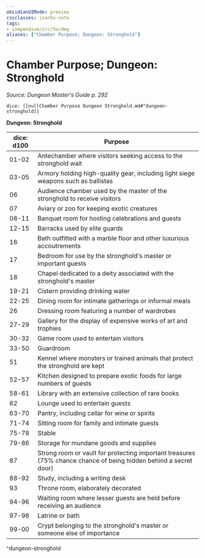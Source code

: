 ```yaml
---
obsidianUIMode: preview
cssclasses: json5e-note
tags:
- compendium/src/5e/dmg
aliases: ["Chamber Purpose; Dungeon: Stronghold"]
---
```

# Chamber Purpose; Dungeon: Stronghold
*Source: Dungeon Master's Guide p. 292* 

`dice: [[nullChamber Purpose Dungeon Stronghold.md#^dungeon-stronghold]]`

**Dungeon: Stronghold**

| dice: d100 | Purpose |
|------------|---------|
| 01-02 | Antechamber where visitors seeking access to the stronghold wait |
| 03-05 | Armory holding high-quality gear, including light siege weapons such as ballistas |
| 06 | Audience chamber used by the master of the stronghold to receive visitors |
| 07 | Aviary or zoo for keeping exotic creatures |
| 08-11 | Banquet room for hosting celebrations and guests |
| 12-15 | Barracks used by elite guards |
| 16 | Bath outfitted with a marble floor and other luxurious accoutrements |
| 17 | Bedroom for use by the stronghold's master or important guests |
| 18 | Chapel dedicated to a deity associated with the stronghold's master |
| 19-21 | Cistern providing drinking water |
| 22-25 | Dining room for intimate gatherings or informal meals |
| 26 | Dressing room featuring a number of wardrobes |
| 27-29 | Gallery for the display of expensive works of art and trophies |
| 30-32 | Game room used to entertain visitors |
| 33-50 | Guardroom |
| 51 | Kennel where monsters or trained animals that protect the stronghold are kept |
| 52-57 | Kitchen designed to prepare exotic foods for large numbers of guests |
| 58-61 | Library with an extensive collection of rare books |
| 62 | Lounge used to entertain guests |
| 63-70 | Pantry, including cellar for wine or spirits |
| 71-74 | Sitting room for family and intimate guests |
| 75-78 | Stable |
| 79-86 | Storage for mundane goods and supplies |
| 87 | Strong room or vault for protecting important treasures (75% chance chance of being hidden behind a secret door) |
| 88-92 | Study, including a writing desk |
| 93 | Throne room, elaborately decorated |
| 94-96 | Waiting room where lesser guests are held before receiving an audience |
| 97-98 | Latrine or bath |
| 99-00 | Crypt belonging to the stronghold's master or someone else of importance |
^dungeon-stronghold
